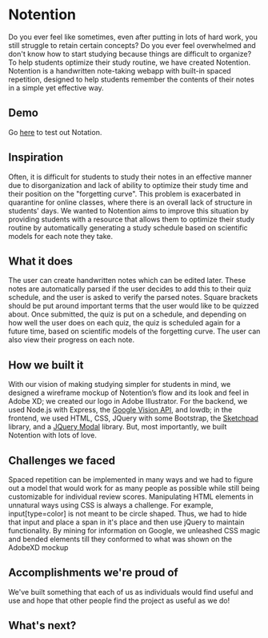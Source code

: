 # Notention
Do you ever feel like sometimes, even after putting in lots of hard work, you still struggle to retain certain concepts? Do you ever feel overwhelmed and don't know how to start studying because things are difficult to organize? To help students optimize their study routine, we have created Notention.
Notention is a handwritten note-taking webapp with built-in spaced repetition, designed to help students remember the contents of their notes in a simple yet effective way.

## Demo

Go [here](http://96.30.198.242:3000/) to test out Notation.


## Inspiration
Often, it is difficult for students to study their notes in an effective manner due to disorganization and lack of ability to optimize their study time and their position on the "forgetting curve". This problem is exacerbated in quarantine for online classes, where there is an overall lack of structure in students' days. We wanted to Notention aims to improve this situation by providing students with a resource that allows them to optimize their study routine by automatically generating a study schedule based on scientific models for each note they take.

## What it does
The user can create handwritten notes which can be edited later. These notes are automatically parsed if the user decides to add this to their quiz schedule, and the user is asked to verify the parsed notes. Square brackets should be put around important terms that the user would like to be quizzed about. Once submitted, the quiz is put on a schedule, and depending on how well the user does on each quiz, the quiz is scheduled again for a future time, based on scientific models of the forgetting curve. The user can also view their progress on each note.

## How we built it
With our vision of making studying simpler for students in mind, we designed a wireframe mockup of Notention’s flow and its look and feel in Adobe XD; we created our logo in Adobe Illustrator. For the backend, we used Node.js with Express, the [Google Vision API](https://cloud.google.com/vision), and lowdb; in the frontend, we used HTML, CSS, JQuery with some Bootstrap, the [Sketchpad](https://github.com/yiom/sketchpad) library, and a [JQuery Modal](https://jquerymodal.com/) library. But, most importantly, we built Notention with lots of love.

## Challenges we faced
Spaced repetition can be implemented in many ways and we had to figure out a model that would work for as many people as possible while still being customizable for individual review scores. Manipulating HTML elements in unnatural ways using CSS is always a challenge. For example, input[type=color] is not meant to be circle shaped. Thus, we had to hide that input and place a span in it's place and then use jQuery to maintain functionality. By mining for information on Google, we unleashed CSS magic and bended elements till they conformed to what was shown on the AdobeXD mockup

## Accomplishments we're proud of
We've built something that each of us as individuals would find useful and use and hope that other people find the project as useful as we do!

## What's next?
